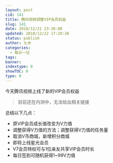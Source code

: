 ```yaml
---
layout: post
cid: 141
title: 腾讯视频调整VIP会员权益
slug: 141
date: 2018/12/21 23:38:00
updated: 2018/12/22 17:29:26
status: publish
author: 七木
categories: 
  - 每日一记
tags: 
banner: 
indextype: 0
showTOC: 0
type: 0
---
```



今天腾讯视频上线了新的VIP会员权益

> 目前还在内测中，无法给出相关链接

总结以下几点：

 - 原VIP会员成长值改变为V力值
 - 调整获得V力值的方法；调整获得V力值的任务量
 - 取消V币商城，新增积分商城
 - 即将上线星光会员
 - V7会员特权可与1位亲友共享VIP会员时长
 - 每日签到可随机获得1~99V力值

